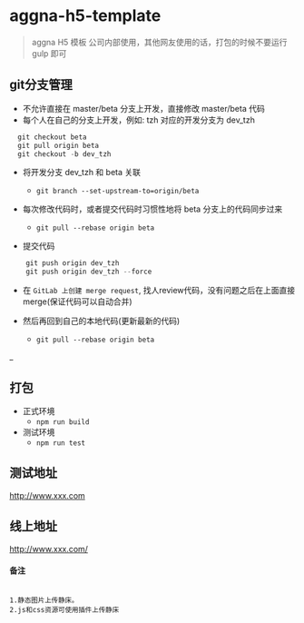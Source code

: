 <!--
 * @Author       : tongzonghua
 * @Date         : 2020-12-04 14:05:02
 * @LastEditors  : tongzonghua
 * @LastEditTime : 2021-03-30 15:47:50
 * @Email        : tongzonghua@360.cn
 * @Description  : README
 * @FilePath     : /cli/aggna-h5-template/README.md
-->

# aggna-h5-template

> aggna H5 模板
> 公司内部使用，其他网友使用的话，打包的时候不要运行 gulp 即可

## git分支管理

* 不允许直接在 master/beta 分支上开发，直接修改 master/beta 代码
* 每个人在自己的分支上开发，例如: tzh 对应的开发分支为 dev_tzh

  

``` js
  git checkout beta
  git pull origin beta
  git checkout -b dev_tzh
```

* 将开发分支 dev_tzh 和 beta 关联

  + `git branch --set-upstream-to=origin/beta`

* 每次修改代码时，或者提交代码时习惯性地将 beta 分支上的代码同步过来

  + `git pull --rebase origin beta`

* 提交代码

    

``` js
    git push origin dev_tzh
    git push origin dev_tzh --force
```

* 在 `GitLab 上创建 merge request`, 找人review代码，没有问题之后在上面直接 merge(保证代码可以自动合并)

* 然后再回到自己的本地代码(更新最新的代码)

   - `git pull --rebase origin beta`

_

## 打包

* 正式环境
    - `npm run build`
* 测试环境
    - `npm run test`

## 测试地址

http://www.xxx.com

## 线上地址

http://www.xxx.com/

#### 备注

``` 

1.静态图片上传静床。
2.js和css资源可使用插件上传静床
```
